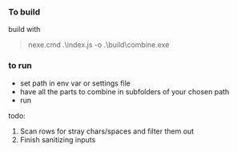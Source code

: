 ### To build

build with

> nexe.cmd .\index.js -o .\build\combine.exe

### to run

- set path in env var or settings file
- have all the parts to combine in subfolders of your chosen path
- run

todo:

1. Scan rows for stray chars/spaces and filter them out
2. Finish sanitizing inputs
